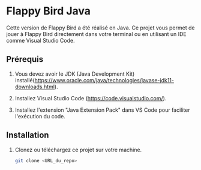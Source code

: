 # Flappy Bird Java

Cette version de Flappy Bird a été réalisé en Java. Ce projet vous permet de jouer à Flappy Bird directement dans votre terminal ou en utilisant un IDE comme Visual Studio Code.

## Prérequis

1. Vous devez avoir le JDK (Java Development Kit) installé(https://www.oracle.com/java/technologies/javase-jdk11-downloads.html).

2. Installez Visual Studio Code (https://code.visualstudio.com/).
3. Installez l'extension "Java Extension Pack" dans VS Code pour faciliter l'exécution du code.

## Installation

1. Clonez ou téléchargez ce projet sur votre machine.

   ```bash
   git clone <URL_du_repo>
